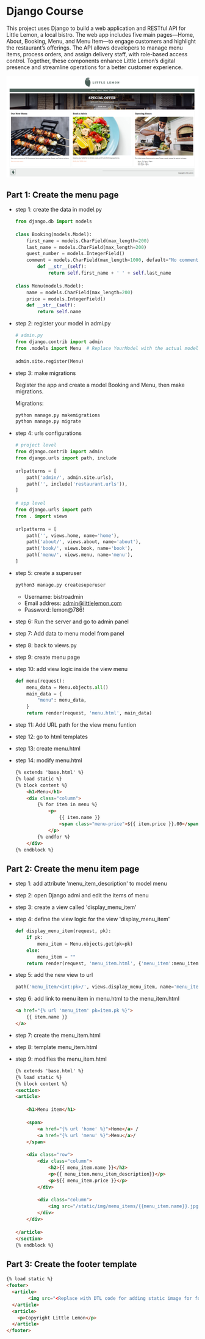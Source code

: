 # Django Course
This project uses Django to build a web application and RESTful API 
for Little Lemon, a local bistro. The web app includes five main 
pages—Home, About, Booking, Menu, and Menu Item—to engage customers 
and highlight the restaurant’s offerings. The API allows developers to 
manage menu items, process orders, and assign delivery staff, with 
role-based access control. Together, these components enhance Little 
Lemon’s digital presence and streamline operations for a better 
customer experience.

![alt text](LittleLemon.png)

## Part 1: Create the menu page

- step 1: create the data in model.py
    ```python
    from django.db import models

    class Booking(models.Model):
        first_name = models.CharField(max_length=200)    
        last_name = models.CharField(max_length=200)
        guest_number = models.IntegerField()
        comment = models.CharField(max_length=1000, default="No comment")
            def __str__(self):
                return self.first_name + ' ' + self.last_name
            
    class Menu(models.Model):
        name = models.CharField(max_length=200)
        price = models.IntegerField()
        def __str__(self):
            return self.name
    ```
- step 2: register your model in admi.py
    ```python
    # admin.py
    from django.contrib import admin
    from .models import Menu  # Replace YourModel with the actual model name

    admin.site.register(Menu)
    ```
- step 3: make migrations

    Register the app and create a model Booking and Menu, then make migrations.

    Migrations:
    ```python
    python manage.py makemigrations
    python manage.py migrate 
    ```
- step 4: urls configurations
    ```python
    # project level
    from django.contrib import admin
    from django.urls import path, include

    urlpatterns = [
        path('admin/', admin.site.urls),
        path('', include('restaurant.urls')),
    ]

    # app level
    from django.urls import path
    from . import views

    urlpatterns = [
        path('', views.home, name='home'),
        path('about/', views.about, name='about'),
        path('book/', views.book, name='book'),
        path('menu/', views.menu, name='menu'),
    ]
    ```

- step 5: create a superuser
    ```bash
    python3 manage.py createsuperuser
    ```
    - Username: bistroadmin
    - Email address: admin@littlelemon.com  
    - Password: lemon@786!

- step 6: Run the server and go to admin panel

- step 7: Add data to menu model from panel
    
- step 8: back to views.py

- step 9: create menu page

- step 10: add view logic inside the view menu

    ```python
    def menu(request):
        menu_data = Menu.objects.all()
        main_data = {
            "menu": menu_data, 
        }
        return render(request, 'menu.html', main_data)
    ```
- step 11: Add URL path for the view menu funtion

- step 12: go to html templates

- step 13: create menu.html
- step 14: modify menu.html
    ```html
    {% extends 'base.html' %}
    {% load static %}
    {% block content %}
        <h1>Menu</h1>
        <div class="column">
            {% for item in menu %}
                <p>
                    {{ item.name }}
                    <span class="menu-price">${{ item.price }}.00</span>
                </p>
            {% endfor %}
        </div>
    {% endblock %}
    ```

## Part 2: Create the menu item page

- step 1: add attribute 'menu_item_description' to model menu

- step 2: open Django admi and edit the items of menu

- step 3: create a view called 'display_menu_item'

- step 4: define the view logic for the view 'display_menu_item'
    ```python
    def display_menu_item(request, pk):
        if pk:
            menu_item = Menu.objects.get(pk=pk)
        else:
            menu_item = ""
        return render(request, 'menu_item.html', {'menu_item':menu_item})
    ```

- step 5: add the new view to url
    ```python
    path('menu_item/<int:pk>/', views.display_menu_item, name='menu_item')
    ```

- step 6: add link to menu item in menu.html to the menu_item.html
    ```html
    <a href="{% url 'menu_item' pk=item.pk %}">
        {{ item.name }}
    </a>
    ```

- step 7: create the menu_item.html

- step 8: template menu_item.html

- step 9: modifies the menu_item.html

    ```html
    {% extends 'base.html' %} 
    {% load static %} 
    {% block content %}
    <section>
    <article>

        <h1>Menu item</h1>

        <span>
            <a href="{% url 'home' %}">Home</a> /
            <a href="{% url 'menu' %}">Menu</a>/
        </span>

        <div class="row">
            <div class="column">
                <h2>{{ menu_item.name }}</h2>
                <p>{{ menu_item.menu_item_description}}</p>
                <p>${{ menu_item.price }}</p>
            </div>

            <div class="column">
                <img src="/static/img/menu_items/{{menu_item.name}}.jpg" alt="{{ menu_item.name}}" />
            </div>
        </div>

    </article>
    </section>
    {% endblock %}
    ```

## Part 3: Create the footer template

```html
{% load static %}
<footer>
  <article>
        <img src="<Replace with DTL code for adding static image for footer logo>" />
  </article>
  <article>
    <p>Copyright Little Lemon</p>
  </article>
</footer>
```